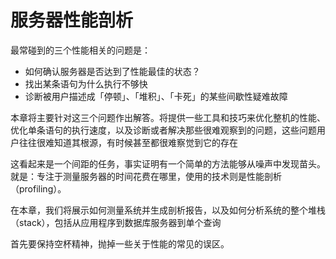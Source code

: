 # 服务器性能剖析

最常碰到的三个性能相关的问题是：

- 如何确认服务器是否达到了性能最佳的状态？
- 找出某条语句为什么执行不够快
- 诊断被用户描述成「停顿」、「堆积」、「卡死」的某些间歇性疑难故障

本章将主要针对这三个问题作出解答。将提供一些工具和技巧来优化整机的性能、优化单条语句的执行速度，以及诊断或者解决那些很难观察到的问题，这些问题用户往往很难知道其根源，有时候甚至都很难察觉到它的存在

这看起来是一个间距的任务，事实证明有一个简单的方法能够从噪声中发现苗头。就是：专注于测量服务器的时间花费在哪里，使用的技术则是性能剖析（profiling）。

在本章，我们将展示如何测量系统并生成剖析报告，以及如何分析系统的整个堆栈（stack），包括从应用程序到数据库服务器到单个查询

首先要保持空杯精神，抛掉一些关于性能的常见的误区。